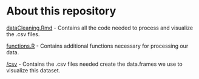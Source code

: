 # About this repository

[dataCleaning.Rmd](https://github.com/therudnick/movies/blob/master/R/dataCleaning.Rmd) - Contains all the code needed to process and visualize the .csv files.

[functions.R](https://github.com/therudnick/movies/blob/master/R/functions.R) - Contains additional functions necessary for processing our data.

[/csv](https://github.com/therudnick/movies/tree/master/R/csv) - Contains the .csv files needed create the data.frames we use to visualize this dataset.
